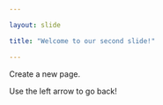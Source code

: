 ```yaml
---

layout: slide

title: "Welcome to our second slide!"

---
```


Create a new page.

Use the left arrow to go back!

